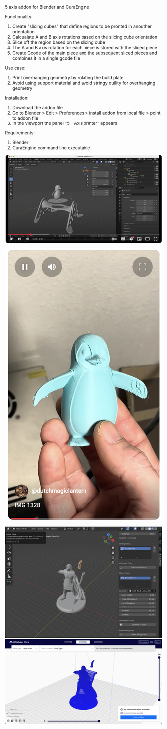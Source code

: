 5 axis addon for Blender and CuraEngine

Functionality:

1) Create "slicing cubes" that define regions to be pronted in anouther orientation
2) Calcualate A and B axis rotations based on the slicing cube orientation
3) Slice off the region based on the slicing cube
4) The A and B axis rotation for each piece is stored with the sliced piece
5) Create Gcode of the main piece and the subsequent sliced pieces and combines it in a single gcode file

Use case:

1) Print overhanging geometry by rotating the build plate
2) Avoid using support material and avoid stringy quility for overhanging geometry

Installation:

1) Download the addon file
2) Go to Blender > Edit > Preferences > install addon from local file > point to addon file
3) In the viewport the panel "5 - Axis printer" appears 

Requirements:

1) Blender
2) CuraEngine command line executable

[![Explanation](explanation_yt.png)](https://www.youtube.com/watch?v=uJB1H7AD7v0)

[![Finished print](short_yt.png)](https://www.youtube.com/watch?v=lAdLOM8ADbw)


![blender](blender_ss.png)
![cura](cura_ss.png)
